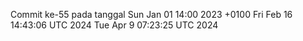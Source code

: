 Commit ke-55 pada tanggal Sun Jan 01 14:00 2023 +0100
Fri Feb 16 14:43:06 UTC 2024
Tue Apr  9 07:23:25 UTC 2024
